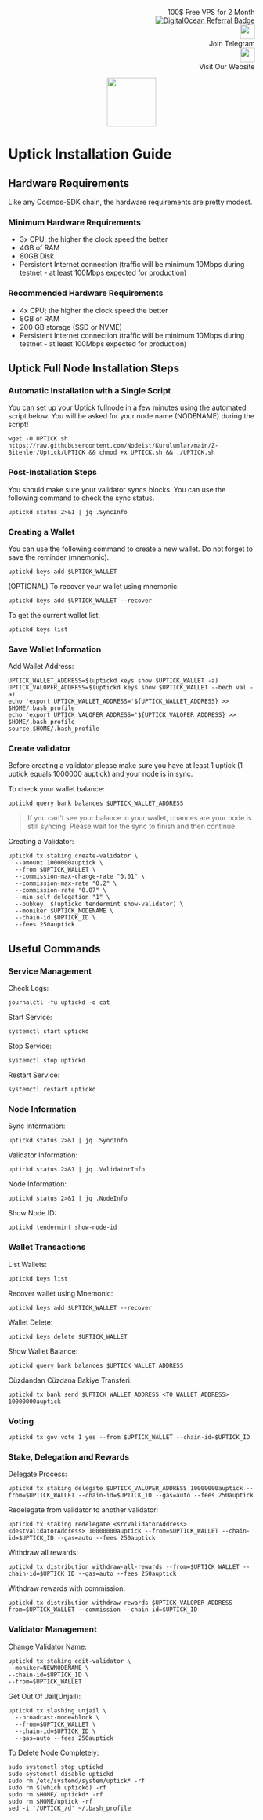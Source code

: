 <p style="font-size:14px" align="right">
 100$ Free VPS for 2 Month <br>
 <a target="_blank" href="https://www.digitalocean.com/?refcode=410c988c8b3e&utm_campaign=Referral_Invite&utm_medium=Referral_Program&utm_source=badge"><img src="https://web-platforms.sfo2.cdn.digitaloceanspaces.com/WWW/Badge%201.svg" alt="DigitalOcean Referral Badge" /></a></br>
 <a href="https://t.me/nodeistt" target="_blank"><img src="https://github.com/Nodeist/Testnet_Kurulumlar/blob/fee87fe32609c1704206721b9fb16e4c5de75a96/telegramlogo.png" width="30"/></a><br>Join Telegram<br>
<a href="https://nodeist.site/" target="_blank"><img src="https://raw.githubusercontent.com/Nodeist/Testnet_Kurulumlar/main/logo.png" width="30"/></a><br> Visit Our Website
</p>



<p align="center">
    <img height="100" src="https://i.hizliresim.com/nro1l6b.jpeg">
</p>

# Uptick Installation Guide
## Hardware Requirements
Like any Cosmos-SDK chain, the hardware requirements are pretty modest.

### Minimum Hardware Requirements
  - 3x CPU; the higher the clock speed the better
  - 4GB of RAM
  - 80GB Disk
  - Persistent Internet connection (traffic will be minimum 10Mbps during testnet - at least 100Mbps expected for production)

### Recommended Hardware Requirements
  - 4x CPU; the higher the clock speed the better
  - 8GB of RAM
  - 200 GB storage (SSD or NVME)
  - Persistent Internet connection (traffic will be minimum 10Mbps during testnet - at least 100Mbps expected for production)

## Uptick Full Node Installation Steps
### Automatic Installation with a Single Script
You can set up your Uptick fullnode in a few minutes using the automated script below.
You will be asked for your node name (NODENAME) during the script!

```
wget -O UPTICK.sh https://raw.githubusercontent.com/Nodeist/Kurulumlar/main/Z-Bitenler/Uptick/UPTICK && chmod +x UPTICK.sh && ./UPTICK.sh
```

### Post-Installation Steps

You should make sure your validator syncs blocks.
You can use the following command to check the sync status.
```
uptickd status 2>&1 | jq .SyncInfo
```

### Creating a Wallet
You can use the following command to create a new wallet. Do not forget to save the reminder (mnemonic).
```
uptickd keys add $UPTICK_WALLET
```

(OPTIONAL) To recover your wallet using mnemonic:
```
uptickd keys add $UPTICK_WALLET --recover
```

To get the current wallet list:
```
uptickd keys list
```

### Save Wallet Information
Add Wallet Address:
```
UPTICK_WALLET_ADDRESS=$(uptickd keys show $UPTICK_WALLET -a)
UPTICK_VALOPER_ADDRESS=$(uptickd keys show $UPTICK_WALLET --bech val -a)
echo 'export UPTICK_WALLET_ADDRESS='${UPTICK_WALLET_ADDRESS} >> $HOME/.bash_profile
echo 'export UPTICK_VALOPER_ADDRESS='${UPTICK_VALOPER_ADDRESS} >> $HOME/.bash_profile
source $HOME/.bash_profile
```


### Create validator
Before creating a validator please make sure you have at least 1 uptick (1 uptick equals 1000000 auptick) and your node is in sync.

To check your wallet balance:
```
uptickd query bank balances $UPTICK_WALLET_ADDRESS
```
> If you can't see your balance in your wallet, chances are your node is still syncing. Please wait for the sync to finish and then continue.

Creating a Validator:
```
uptickd tx staking create-validator \
  --amount 1000000auptick \
  --from $UPTICK_WALLET \
  --commission-max-change-rate "0.01" \
  --commission-max-rate "0.2" \
  --commission-rate "0.07" \
  --min-self-delegation "1" \
  --pubkey  $(uptickd tendermint show-validator) \
  --moniker $UPTICK_NODENAME \
  --chain-id $UPTICK_ID \
  --fees 250auptick
```



## Useful Commands
### Service Management
Check Logs:
```
journalctl -fu uptickd -o cat
```

Start Service:
```
systemctl start uptickd
```

Stop Service:
```
systemctl stop uptickd
```

Restart Service:
```
systemctl restart uptickd
```

### Node Information
Sync Information:
```
uptickd status 2>&1 | jq .SyncInfo
```

Validator Information:
```
uptickd status 2>&1 | jq .ValidatorInfo
```

Node Information:
```
uptickd status 2>&1 | jq .NodeInfo
```

Show Node ID:
```
uptickd tendermint show-node-id
```

### Wallet Transactions
List Wallets:
```
uptickd keys list
```

Recover wallet using Mnemonic:
```
uptickd keys add $UPTICK_WALLET --recover
```

Wallet Delete:
```
uptickd keys delete $UPTICK_WALLET
```

Show Wallet Balance:
```
uptickd query bank balances $UPTICK_WALLET_ADDRESS
```

Cüzdandan Cüzdana Bakiye Transferi:
```
uptickd tx bank send $UPTICK_WALLET_ADDRESS <TO_WALLET_ADDRESS> 10000000auptick
```

### Voting
```
uptickd tx gov vote 1 yes --from $UPTICK_WALLET --chain-id=$UPTICK_ID
```

### Stake, Delegation and Rewards
Delegate Process:
```
uptickd tx staking delegate $UPTICK_VALOPER_ADDRESS 10000000auptick --from=$UPTICK_WALLET --chain-id=$UPTICK_ID --gas=auto --fees 250auptick
```

Redelegate from validator to another validator:
```
uptickd tx staking redelegate <srcValidatorAddress> <destValidatorAddress> 10000000auptick --from=$UPTICK_WALLET --chain-id=$UPTICK_ID --gas=auto --fees 250auptick
```

Withdraw all rewards:
```
uptickd tx distribution withdraw-all-rewards --from=$UPTICK_WALLET --chain-id=$UPTICK_ID --gas=auto --fees 250auptick
```

Withdraw rewards with commission:
```
uptickd tx distribution withdraw-rewards $UPTICK_VALOPER_ADDRESS --from=$UPTICK_WALLET --commission --chain-id=$UPTICK_ID
```

### Validator Management
Change Validator Name:
```
uptickd tx staking edit-validator \
--moniker=NEWNODENAME \
--chain-id=$UPTICK_ID \
--from=$UPTICK_WALLET
```

Get Out Of Jail(Unjail): 
```
uptickd tx slashing unjail \
  --broadcast-mode=block \
  --from=$UPTICK_WALLET \
  --chain-id=$UPTICK_ID \
  --gas=auto --fees 250auptick
```

To Delete Node Completely:
```
sudo systemctl stop uptickd
sudo systemctl disable uptickd
sudo rm /etc/systemd/system/uptick* -rf
sudo rm $(which uptickd) -rf
sudo rm $HOME/.uptickd* -rf
sudo rm $HOME/uptick -rf
sed -i '/UPTICK_/d' ~/.bash_profile
```

